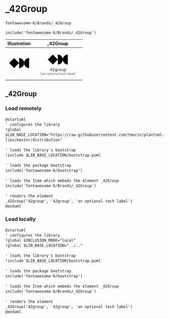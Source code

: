# _42Group


```text
fontawesome-6/Brands/_42Group
```

```text
include('fontawesome-6/Brands/_42Group')
```



| Illustration | _42Group |
| :---: | :---: |
| ![illustration for Illustration](../../fontawesome-6/Brands/_42Group.png) | ![illustration for _42Group](../../fontawesome-6/Brands/_42Group.Local.png) |




## _42Group

### Load remotely
```plantuml
@startuml
' configures the library
!global $LIB_BASE_LOCATION="https://raw.githubusercontent.com/tmorin/plantuml-libs/master/distribution"

' loads the library's bootstrap
!include $LIB_BASE_LOCATION/bootstrap.puml

' loads the package bootstrap
include('fontawesome-6/bootstrap')

' loads the Item which embeds the element _42Group
include('fontawesome-6/Brands/_42Group')

' renders the element
_42Group('42group', '42group', 'an optional tech label')
@enduml
```

### Load locally
```plantuml
@startuml
' configures the library
!global $INCLUSION_MODE="local"
!global $LIB_BASE_LOCATION="../.."

' loads the library's bootstrap
!include $LIB_BASE_LOCATION/bootstrap.puml

' loads the package bootstrap
include('fontawesome-6/bootstrap')

' loads the Item which embeds the element _42Group
include('fontawesome-6/Brands/_42Group')

' renders the element
_42Group('42group', '42group', 'an optional tech label')
@enduml
```

